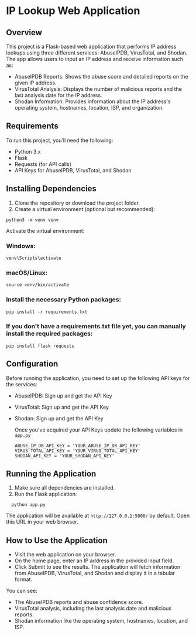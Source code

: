 # IP Lookup Web Application

## Overview
This project is a Flask-based web application that performs IP address lookups using three different services: AbuseIPDB, VirusTotal, and Shodan. The app allows users to input an IP address and receive information such as:
- AbuseIPDB Reports: Shows the abuse score and detailed reports on the given IP address.
- VirusTotal Analysis: Displays the number of malicious reports and the last analysis date for the IP address.
- Shodan Information: Provides information about the IP address's operating system, hostnames, location, ISP, and organization.

## Requirements
To run this project, you’ll need the following:
- Python 3.x
- Flask
- Requests (for API calls)
- API Keys for AbuseIPDB, VirusTotal, and Shodan

## Installing Dependencies
1. Clone the repository or download the project folder.
2. Create a virtual environment (optional but recommended):

  ```
  python3 -m venv venv
  ```

Activate the virtual environment:
### Windows:
  ```
  venv\Scripts\activate
  ```
### macOS/Linux:
  ```
  source venv/bin/activate
  ```

### Install the necessary Python packages:
  ```
  pip install -r requirements.txt
  ```
  
### If you don't have a requirements.txt file yet, you can manually install the required packages:
  ```
  pip install flask requests
  ```
## Configuration
Before running the application, you need to set up the following API keys for the services:
- AbuseIPDB: Sign up and get the API Key
- VirusTotal: Sign up and get the API Key
- Shodan: Sign up and get the API Key

  Once you've acquired your API Keys update the following variables in ```app.py```
  ```
  ABUSE_IP_DB_API_KEY = 'YOUR_ABUSE_IP_DB_API_KEY'
  VIRUS_TOTAL_API_KEY = 'YOUR_VIRUS_TOTAL_API_KEY'
  SHODAN_API_KEY = 'YOUR_SHODAN_API_KEY'
  ```
  
## Running the Application
1. Make sure all dependencies are installed.
2. Run the Flask application:
```
  python app.py
```
The application will be available at ```http://127.0.0.1:5000/``` by default. Open this URL in your web browser.

## How to Use the Application
- Visit the web application on your browser.
- On the home page, enter an IP address in the provided input field.
- Click Submit to see the results. The application will fetch information from AbuseIPDB, VirusTotal, and Shodan and display it in a tabular format.

You can see:
- The AbuseIPDB reports and abuse confidence score.
- VirusTotal analysis, including the last analysis date and malicious reports.
- Shodan information like the operating system, hostnames, location, and ISP.
